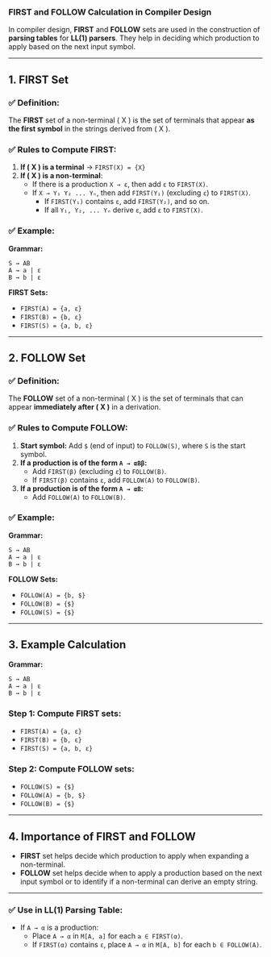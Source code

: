 ### **FIRST and FOLLOW Calculation in Compiler Design**

In compiler design, **FIRST** and **FOLLOW** sets are used in the construction of **parsing tables** for **LL(1) parsers**. They help in deciding which production to apply based on the next input symbol.

---

## **1. FIRST Set**
### ✅ Definition:
The **FIRST** set of a non-terminal \( X \) is the set of terminals that appear **as the first symbol** in the strings derived from \( X \).

### ✅ Rules to Compute FIRST:
1. **If \( X \) is a terminal** → `FIRST(X) = {X}`  
2. **If \( X \) is a non-terminal**:
   - If there is a production `X → ε`, then add `ε` to `FIRST(X)`.
   - If `X → Y₁ Y₂ ... Yₙ`, then add `FIRST(Y₁)` (excluding `ε`) to `FIRST(X)`.  
     - If `FIRST(Y₁)` contains `ε`, add `FIRST(Y₂)`, and so on.  
     - If all `Y₁, Y₂, ... Yₙ` derive `ε`, add `ε` to `FIRST(X)`.

### ✅ Example:
**Grammar:**
```
S → AB
A → a | ε
B → b | ε
```
**FIRST Sets:**
- `FIRST(A) = {a, ε}`
- `FIRST(B) = {b, ε}`
- `FIRST(S) = {a, b, ε}`

---

## **2. FOLLOW Set**
### ✅ Definition:
The **FOLLOW** set of a non-terminal \( X \) is the set of terminals that can appear **immediately after \( X \)** in a derivation.

### ✅ Rules to Compute FOLLOW:
1. **Start symbol:** Add `$` (end of input) to `FOLLOW(S)`, where `S` is the start symbol.  
2. **If a production is of the form `A → αBβ`:**  
   - Add `FIRST(β)` (excluding `ε`) to `FOLLOW(B)`.  
   - If `FIRST(β)` contains `ε`, add `FOLLOW(A)` to `FOLLOW(B)`.  
3. **If a production is of the form `A → αB`:**  
   - Add `FOLLOW(A)` to `FOLLOW(B)`.

### ✅ Example:
**Grammar:**
```
S → AB
A → a | ε
B → b | ε
```
**FOLLOW Sets:**
- `FOLLOW(A) = {b, $}`
- `FOLLOW(B) = {$}`
- `FOLLOW(S) = {$}`

---

## **3. Example Calculation**
**Grammar:**
```
S → AB  
A → a | ε  
B → b | ε  
```
### **Step 1:** Compute FIRST sets:
- `FIRST(A) = {a, ε}`
- `FIRST(B) = {b, ε}`
- `FIRST(S) = {a, b, ε}`

### **Step 2:** Compute FOLLOW sets:
- `FOLLOW(S) = {$}`  
- `FOLLOW(A) = {b, $}`  
- `FOLLOW(B) = {$}`  

---

## **4. Importance of FIRST and FOLLOW**
- **FIRST** set helps decide which production to apply when expanding a non-terminal.  
- **FOLLOW** set helps decide when to apply a production based on the next input symbol or to identify if a non-terminal can derive an empty string.  

---

### ✅ **Use in LL(1) Parsing Table:**
- If `A → α` is a production:
  - Place `A → α` in `M[A, a]` for each `a ∈ FIRST(α)`.
  - If `FIRST(α)` contains `ε`, place `A → α` in `M[A, b]` for each `b ∈ FOLLOW(A)`.